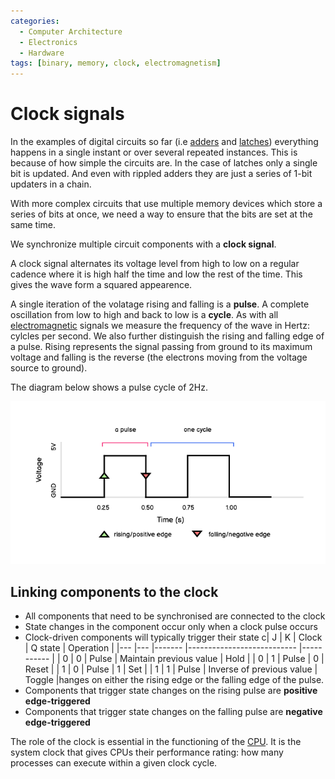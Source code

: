 ```yaml
---
categories:
  - Computer Architecture
  - Electronics
  - Hardware
tags: [binary, memory, clock, electromagnetism]
---
```


# Clock signals

In the examples of digital circuits so far (i.e [adders](/Electronics_and_Hardware/Digital_circuits/Half_adder_and_full_adder.md) and [latches](/Electronics_and_Hardware/Digital_circuits/Latches.md)) everything happens in a single instant or over several repeated instances. This is because of how simple the circuits are. In the case of latches only a single bit is updated. And even with rippled adders they are just a series of 1-bit updaters in a chain.

With more complex circuits that use multiple memory devices which store a series of bits at once, we need a way to ensure that the bits are set at the same time.

We synchronize multiple circuit components with a **clock signal**.

A clock signal alternates its voltage level from high to low on a regular cadence where it is high half the time and low the rest of the time. This gives the wave form a squared appearence.

A single iteration of the volatage rising and falling is a **pulse**. A complete oscillation from low to high and back to low is a **cycle**. As with all [electromagnetic](/Electronics_and_Hardware/Physics_of_electricity/Electromagnetism.md) signals we measure the frequency of the wave in Hertz: cylcles per second. We also further distinguish the rising and falling edge of a pulse. Rising represents the signal passing from ground to its maximum voltage and falling is the reverse (the electrons moving from the voltage source to ground).

The diagram below shows a pulse cycle of 2Hz.

![](/img/clock_pulses.png)

## Linking components to the clock

- All components that need to be synchronised are connected to the clock
- State changes in the component occur only when a clock pulse occurs
- Clock-driven components will typically trigger their state c| J 	| K 	| Clock 	| Q state                   	| Operation 	|
|---	|---	|-------	|---------------------------	|-----------	|
| 0 	| 0 	| Pulse 	| Maintain previous value   	| Hold      	|
| 0 	| 1 	| Pulse 	| 0                         	| Reset     	|
| 1 	| 0 	| Pulse 	| 1                         	| Set       	|
| 1 	| 1 	| Pulse 	| Inverse of previous value 	| Toggle    	|hanges on either the rising edge or the falling edge of the pulse.
- Components that trigger state changes on the rising pulse are **positive edge-triggered**
- Components that trigger state changes on the falling pulse are **negative edge-triggered**

The role of the clock is essential in the functioning of the [CPU](/Computer_Architecture/CPU/CPU_architecture.md#the-system-clock). It is the system clock that gives CPUs their performance rating: how many processes can execute within a given clock cycle.
